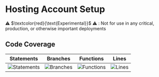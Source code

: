 
# Hosting Account Setup

⚠️ $\textcolor{red}{\text{Experimental}}$ ⚠️ : Not for use in any critical, production, or otherwise important deployments

## Code Coverage

| Statements                  | Branches                | Functions                 | Lines             |
| --------------------------- | ----------------------- | ------------------------- | ----------------- |
| ![Statements](https://img.shields.io/badge/statements-96.35%25-brightgreen.svg?style=flat) | ![Branches](https://img.shields.io/badge/branches-94.44%25-brightgreen.svg?style=flat) | ![Functions](https://img.shields.io/badge/functions-97.95%25-brightgreen.svg?style=flat) | ![Lines](https://img.shields.io/badge/lines-96.29%25-brightgreen.svg?style=flat) |


